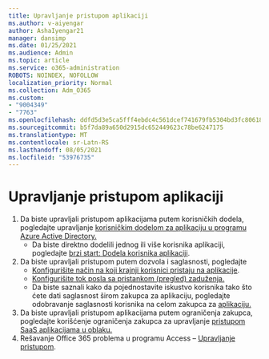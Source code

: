 ```yaml
---
title: Upravljanje pristupom aplikaciji
ms.author: v-aiyengar
author: AshaIyengar21
manager: dansimp
ms.date: 01/25/2021
ms.audience: Admin
ms.topic: article
ms.service: o365-administration
ROBOTS: NOINDEX, NOFOLLOW
localization_priority: Normal
ms.collection: Adm_O365
ms.custom:
- "9004349"
- "7763"
ms.openlocfilehash: ddfd5d3e5ca5fff4ebdc4c561dcef741679fb5304bd3fc80618016dc90a0d19f
ms.sourcegitcommit: b5f7da89a650d2915dc652449623c78be6247175
ms.translationtype: MT
ms.contentlocale: sr-Latn-RS
ms.lasthandoff: 08/05/2021
ms.locfileid: "53976735"
---
```

# <a name="manage-application-access"></a>Upravljanje pristupom aplikaciji

1. Da biste upravljali pristupom aplikacijama putem korisničkih dodela, pogledajte upravljanje [korisničkim dodelom za aplikaciju u programu Azure Active Directory.](https://docs.microsoft.com/azure/active-directory/manage-apps/assign-user-or-group-access-portal)
    - Da biste direktno dodelili jednog ili više korisnika aplikaciji, pogledajte [brzi start: Dodela korisnika aplikaciji](https://docs.microsoft.com/azure/active-directory/manage-apps/assign-user-or-group-access-portal).
1. Da biste upravljali pristupom putem dozvola i saglasnosti, pogledajte
    - [Konfigurišite način na koji krajnji korisnici pristaju na aplikacije](https://docs.microsoft.com/azure/active-directory/manage-apps/configure-user-consent?tabs=azure-portal). 
    - [Konfigurišite tok posla sa pristankom (pregled) zaduženja.](https://docs.microsoft.com/azure/active-directory/manage-apps/configure-admin-consent-workflow) 
    - Da biste saznali kako da pojednostavite iskustvo korisnika tako što ćete dati saglasnost širom zakupca za aplikaciju, pogledajte odobravanje saglasnosti korisnika na celom zakupca za [aplikaciju.](https://docs.microsoft.com/azure/active-directory/manage-apps/grant-admin-consent) 
1. Da biste upravljali pristupom aplikacijama putem ograničenja zakupca, pogledajte korišćenje ograničenja zakupca za upravljanje [pristupom SaaS aplikacijama u oblaku.](https://docs.microsoft.com/azure/active-directory/manage-apps/tenant-restrictions) 
1. Rešavanje Office 365 problema u programu Access – [Upravljanje pristupom](https://docs.microsoft.com/office365/troubleshoot/access-management/cannot-add-guest-users-in-m365-admin-center).
